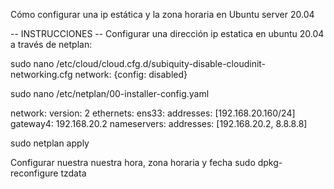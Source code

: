 Cómo configurar una ip estática y la zona horaria en Ubuntu server 20.04

-- INSTRUCCIONES --
Configurar una dirección ip estatica en ubuntu 20.04 a través de netplan:

sudo nano /etc/cloud/cloud.cfg.d/subiquity-disable-cloudinit-networking.cfg
network: {config: disabled}

sudo nano /etc/netplan/00-installer-config.yaml

network:
  version: 2
  ethernets:
    ens33:
      addresses: [192.168.20.160/24]
      gateway4: 192.168.20.2
      nameservers:
        addresses: [192.168.20.2, 8.8.8.8]
 
sudo netplan apply

Configurar nuestra nuestra hora, zona horaria y fecha
sudo dpkg-reconfigure tzdata
